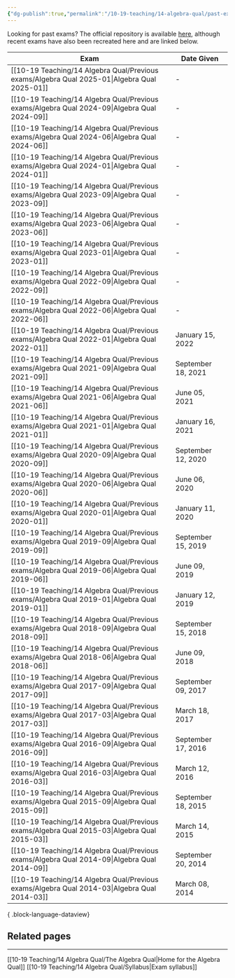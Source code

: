 ```yaml
---
{"dg-publish":true,"permalink":"/10-19-teaching/14-algebra-qual/past-exams/","updated":"2025-03-29T14:40:25-07:00"}
---
```


Looking for past exams? The official repository is available [here](https://math.calpoly.edu/degree-ms/sample-exams), although recent exams have also been recreated here and are linked below.

| Exam                                                                                            | Date Given         |
| ----------------------------------------------------------------------------------------------- | ------------------ |
| [[10-19 Teaching/14 Algebra Qual/Previous exams/Algebra Qual 2025-01\|Algebra Qual 2025-01]] | \-                 |
| [[10-19 Teaching/14 Algebra Qual/Previous exams/Algebra Qual 2024-09\|Algebra Qual 2024-09]] | \-                 |
| [[10-19 Teaching/14 Algebra Qual/Previous exams/Algebra Qual 2024-06\|Algebra Qual 2024-06]] | \-                 |
| [[10-19 Teaching/14 Algebra Qual/Previous exams/Algebra Qual 2024-01\|Algebra Qual 2024-01]] | \-                 |
| [[10-19 Teaching/14 Algebra Qual/Previous exams/Algebra Qual 2023-09\|Algebra Qual 2023-09]] | \-                 |
| [[10-19 Teaching/14 Algebra Qual/Previous exams/Algebra Qual 2023-06\|Algebra Qual 2023-06]] | \-                 |
| [[10-19 Teaching/14 Algebra Qual/Previous exams/Algebra Qual 2023-01\|Algebra Qual 2023-01]] | \-                 |
| [[10-19 Teaching/14 Algebra Qual/Previous exams/Algebra Qual 2022-09\|Algebra Qual 2022-09]] | \-                 |
| [[10-19 Teaching/14 Algebra Qual/Previous exams/Algebra Qual 2022-06\|Algebra Qual 2022-06]] | \-                 |
| [[10-19 Teaching/14 Algebra Qual/Previous exams/Algebra Qual 2022-01\|Algebra Qual 2022-01]] | January 15, 2022   |
| [[10-19 Teaching/14 Algebra Qual/Previous exams/Algebra Qual 2021-09\|Algebra Qual 2021-09]] | September 18, 2021 |
| [[10-19 Teaching/14 Algebra Qual/Previous exams/Algebra Qual 2021-06\|Algebra Qual 2021-06]] | June 05, 2021      |
| [[10-19 Teaching/14 Algebra Qual/Previous exams/Algebra Qual 2021-01\|Algebra Qual 2021-01]] | January 16, 2021   |
| [[10-19 Teaching/14 Algebra Qual/Previous exams/Algebra Qual 2020-09\|Algebra Qual 2020-09]] | September 12, 2020 |
| [[10-19 Teaching/14 Algebra Qual/Previous exams/Algebra Qual 2020-06\|Algebra Qual 2020-06]] | June 06, 2020      |
| [[10-19 Teaching/14 Algebra Qual/Previous exams/Algebra Qual 2020-01\|Algebra Qual 2020-01]] | January 11, 2020   |
| [[10-19 Teaching/14 Algebra Qual/Previous exams/Algebra Qual 2019-09\|Algebra Qual 2019-09]] | September 15, 2019 |
| [[10-19 Teaching/14 Algebra Qual/Previous exams/Algebra Qual 2019-06\|Algebra Qual 2019-06]] | June 09, 2019      |
| [[10-19 Teaching/14 Algebra Qual/Previous exams/Algebra Qual 2019-01\|Algebra Qual 2019-01]] | January 12, 2019   |
| [[10-19 Teaching/14 Algebra Qual/Previous exams/Algebra Qual 2018-09\|Algebra Qual 2018-09]] | September 15, 2018 |
| [[10-19 Teaching/14 Algebra Qual/Previous exams/Algebra Qual 2018-06\|Algebra Qual 2018-06]] | June 09, 2018      |
| [[10-19 Teaching/14 Algebra Qual/Previous exams/Algebra Qual 2017-09\|Algebra Qual 2017-09]] | September 09, 2017 |
| [[10-19 Teaching/14 Algebra Qual/Previous exams/Algebra Qual 2017-03\|Algebra Qual 2017-03]] | March 18, 2017     |
| [[10-19 Teaching/14 Algebra Qual/Previous exams/Algebra Qual 2016-09\|Algebra Qual 2016-09]] | September 17, 2016 |
| [[10-19 Teaching/14 Algebra Qual/Previous exams/Algebra Qual 2016-03\|Algebra Qual 2016-03]] | March 12, 2016     |
| [[10-19 Teaching/14 Algebra Qual/Previous exams/Algebra Qual 2015-09\|Algebra Qual 2015-09]] | September 18, 2015 |
| [[10-19 Teaching/14 Algebra Qual/Previous exams/Algebra Qual 2015-03\|Algebra Qual 2015-03]] | March 14, 2015     |
| [[10-19 Teaching/14 Algebra Qual/Previous exams/Algebra Qual 2014-09\|Algebra Qual 2014-09]] | September 20, 2014 |
| [[10-19 Teaching/14 Algebra Qual/Previous exams/Algebra Qual 2014-03\|Algebra Qual 2014-03]] | March 08, 2014     |

{ .block-language-dataview}

## Related pages
---

[[10-19 Teaching/14 Algebra Qual/The Algebra Qual\|Home for the Algebra Qual]]
[[10-19 Teaching/14 Algebra Qual/Syllabus\|Exam syllabus]]